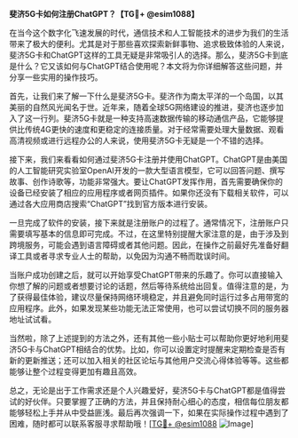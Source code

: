 **斐济5G卡如何注册ChatGPT？【TG💪+ @esim1088】**

在当今这个数字化飞速发展的时代，通信技术和人工智能技术的进步为我们的生活带来了极大的便利。尤其是对于那些喜欢探索新鲜事物、追求极致体验的人来说，斐济5G卡和ChatGPT这样的工具无疑是非常吸引人的选择。那么，斐济5G卡到底是什么？它又该如何与ChatGPT结合使用呢？本文将为你详细解答这些问题，并分享一些实用的操作技巧。

首先，让我们来了解一下什么是斐济5G卡。斐济作为南太平洋的一个岛国，以其美丽的自然风光闻名于世。近年来，随着全球5G网络建设的推进，斐济也逐步加入了这一行列。斐济5G卡就是一种支持高速数据传输的移动通信产品，它能够提供比传统4G更快的速度和更稳定的连接质量。对于经常需要处理大量数据、观看高清视频或进行远程办公的人来说，使用斐济5G卡无疑是一个不错的选择。

接下来，我们来看看如何通过斐济5G卡注册并使用ChatGPT。ChatGPT是由美国的人工智能研究实验室OpenAI开发的一款大型语言模型，它可以回答问题、撰写故事、创作诗歌等，功能非常强大。要让ChatGPT发挥作用，首先需要确保你的设备已经安装了相应的应用程序或者网页插件。如果你还没有下载相关软件，可以通过各大应用商店搜索“ChatGPT”找到官方版本进行安装。

一旦完成了软件的安装，接下来就是注册账户的过程了。通常情况下，注册账户只需要填写基本的信息即可完成。不过，在这里特别提醒大家注意的是，由于涉及到跨境服务，可能会遇到语言障碍或者其他问题。因此，在操作之前最好先准备好翻译工具或者寻求专业人士的帮助，以免因为沟通不畅而耽误时间。

当账户成功创建之后，就可以开始享受ChatGPT带来的乐趣了。你可以直接输入你想了解的问题或者想要讨论的话题，然后等待系统给出回复。值得注意的是，为了获得最佳体验，建议尽量保持网络环境稳定，并且避免同时运行过多占用带宽的应用程序。此外，如果发现某些功能无法正常使用，也可以尝试切换不同的服务器地址试试看。

当然啦，除了上述提到的方法之外，还有其他一些小贴士可以帮助你更好地利用斐济5G卡与ChatGPT相结合的优势。比如，你可以设置定时提醒来定期检查是否有新的更新推送；还可以加入相关的社区论坛与其他用户交流心得体验等等。这些都能够让整个过程变得更加有趣且高效。

总之，无论是出于工作需求还是个人兴趣爱好，斐济5G卡与ChatGPT都是值得尝试的好伙伴。只要掌握了正确的方法，并且保持耐心细心的态度，相信每位朋友都能够轻松上手并从中受益匪浅。最后再次强调一下，如果在实际操作过程中遇到了困难，随时都可以联系客服寻求帮助哦！[[TG💪+ @esim1088](https://t.me/s/esim1088) ![Image](https://i.postimg.cc/4NQfJmqS/Snipaste-2025-05-13-00-14-12.png)]